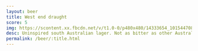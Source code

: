 ```yaml
---
layout: beer
title: West end draught
score: 5
img: https://scontent.xx.fbcdn.net/v/t1.0-0/p480x480/14333654_10154470805553745_6025478775328181204_n.jpg?oh=02ae58911e84ba28f1e315bc34530021&oe=58CE0EE7
desc: Uninspired south Australian lager. Not as bitter as other Australian brews but there\'s no hops or malt to make it s decent beer
permalink: /beer/:title.html
---
```

